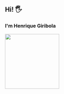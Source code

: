 ## Hi! 🖐️
### I'm Henrique Giribola

<div>
  <img height="180em" src="https://github-readme-stats.vercel.app/api?username=HGiribola&show_icons=true&theme=dark"/>
</div>
